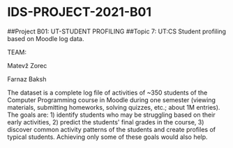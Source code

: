 # IDS-PROJECT-2021-B01
##Project B01: UT-STUDENT PROFILING
##Topic 7: UT:CS Student profiling based on Moodle log data. 


TEAM:

Matevž Zorec

Farnaz Baksh


The dataset is a complete log file of activities of ~350 students of the Computer Programming course in Moodle during one semester (viewing materials, submitting homeworks, solving quizzes, etc.; about 1M entries). The goals are: 1) identify students who may be struggling based on their early activities, 2) predict the students' final grades in the course, 3) discover common activity patterns of the students and create profiles of typical students. Achieving only some of these goals would also help.

